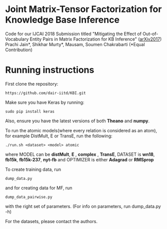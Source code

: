 # Joint Matrix-Tensor Factorization for Knowledge Base Inference
Code for our IJCAI 2018 Submission titled "Mitigating the Effect of Out-of-Vocabulary Entity Pairs in Matrix Factorization for KB Inference" 
([arXiv2017](https://arxiv.org/pdf/1706.00637.pdf))
Prachi Jain*, Shikhar Murty*, Mausam, Soumen Chakrabarti  (*Equal Contribution)

# Running instructions
First clone the repository:
```
https://github.com/dair-iitd/KBI.git
```

Make sure you have Keras by running:
```
sudo pip install keras
```
Also, ensure you have the latest versions of both **Theano** and **numpy**.


To run the atomic models(where every relation is considered as an atom), for example DistMult, E or TransE, run the following:

```
./run.sh <dataset> <model> atomic
```
where MODEL can be **distMult**, **E** , **complex** , **TransE**, DATASET is **wn18**, **fb15k**, **fb15k-237**, **nyt-fb** and OPTIMIZER is
either **Adagrad** or **RMSprop**


To create training data, run
```
dump_data.py 
```

and  for creating data for MF, run 
```
dump_data_pairwise.py 
```

with the right set of parameters. (For info on parameters, run dump_data.py -h)

For the datasets, please contact the authors. 


